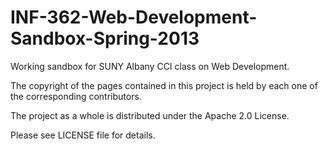 INF-362-Web-Development-Sandbox-Spring-2013
===========================================

Working sandbox for SUNY Albany CCI class on Web Development.

The copyright of the pages contained in this project is held by each one of the corresponding contributors.

The project as a whole is distributed under the Apache 2.0 License.

Please see LICENSE file for details.

